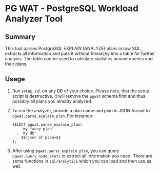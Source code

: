 # PG WAT - PostgreSQL Workload Analyzer Tool

## Summary

This tool parses PostgreSQL EXPLAIN (ANALYZE) plans in raw SQL, extracts all
information and puts it without hierarchy into a table for further analysis.
The table can be used to calculate statistics around queries and their plans.

## Usage

1. Run `setup.sql` on any DB of your choice. Please note, that the setup script
   is destructive, it will remove the `pgwat` schema first and thus possibly
   all plans you already analyzed.

2. To run the analyzer, provide a plan name and plan in JSON format to
   `pgwat.parse_explain_plan`. For instance:

    ```
    SELECT pgwat.parse_explain_plan(
        'my fancy plan'
      , 'my db'
      , $$<json of plan>$$
    );
    ```

3. After using `pgwat.parse_explain_plan`, you can query
   `pgwat.query_node_stats` to extract all information you need. There are
   some functions in `sql/analytics` which you can load and then use as well.

